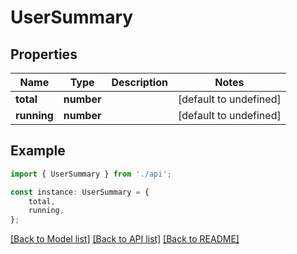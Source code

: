 # UserSummary


## Properties

Name | Type | Description | Notes
------------ | ------------- | ------------- | -------------
**total** | **number** |  | [default to undefined]
**running** | **number** |  | [default to undefined]

## Example

```typescript
import { UserSummary } from './api';

const instance: UserSummary = {
    total,
    running,
};
```

[[Back to Model list]](../README.md#documentation-for-models) [[Back to API list]](../README.md#documentation-for-api-endpoints) [[Back to README]](../README.md)
